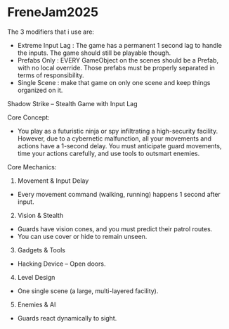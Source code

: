 # FreneJam2025

The 3 modifiers that i use are:
- Extreme Input Lag : The game has a permanent 1 second lag to handle the inputs. The game 
should still be playable though.
- Prefabs Only : EVERY GameObject on the scenes should be a Prefab, with no local override.
Those prefabs must be properly separated in terms of responsibility.
- Single Scene : make that game on only one scene and keep things organized on it.


Shadow Strike – Stealth Game with Input Lag

Core Concept:
- You play as a futuristic ninja or spy infiltrating a high-security facility. However, due to a cybernetic malfunction, all your movements and actions have a 1-second delay. You must anticipate guard movements, time your actions carefully, and use tools to outsmart enemies.

Core Mechanics:

1. Movement & Input Delay
- Every movement command (walking, running) happens 1 second after input.

2. Vision & Stealth
- Guards have vision cones, and you must predict their patrol routes.
- You can use cover or hide to remain unseen.

3. Gadgets & Tools
- Hacking Device – Open doors.

4. Level Design
- One single scene (a large, multi-layered facility).

5. Enemies & AI
- Guards react dynamically to sight.
